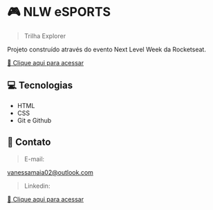 # 🎮 NLW eSPORTS



> Trilha Explorer

Projeto construído através do evento Next Level Week da Rocketseat.

[🧷 Clique aqui para acessar](https://github.com/VanessaMaia26/nlw-esports-explorer)

## 💻 Tecnologias

- HTML
- CSS
- Git e Github

## 📩 Contato

> E-mail: 

vanessamaia02@outlook.com

> Linkedin:

[🧷 Clique aqui para acessar](https://www.linkedin.com/in/vanessa-maia-204426239/)